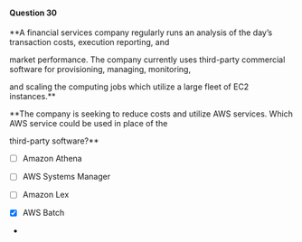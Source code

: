 #### Question  30


**A financial services company regularly runs an analysis of the day’s transaction costs, execution reporting, and

market performance. The company currently uses third-party commercial software for provisioning, managing, monitoring,

and scaling the computing jobs which utilize a large fleet of EC2 instances.**


**The company is seeking to reduce costs and utilize AWS services. Which AWS service could be used in place of the

third-party software?**


- [ ] Amazon Athena


- [ ] AWS Systems Manager


- [ ] Amazon Lex


- [x] AWS Batch


*